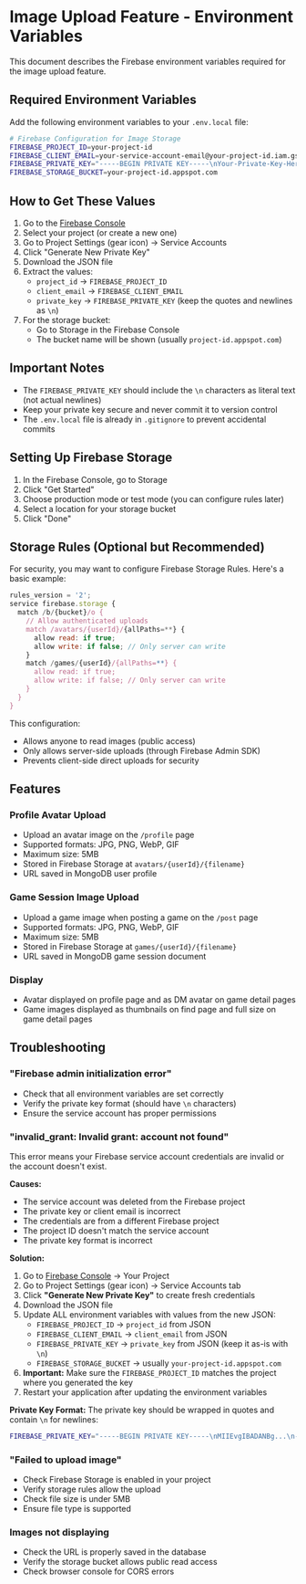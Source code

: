 # Image Upload Feature - Environment Variables

This document describes the Firebase environment variables required for the image upload feature.

## Required Environment Variables

Add the following environment variables to your `.env.local` file:

```bash
# Firebase Configuration for Image Storage
FIREBASE_PROJECT_ID=your-project-id
FIREBASE_CLIENT_EMAIL=your-service-account-email@your-project-id.iam.gserviceaccount.com
FIREBASE_PRIVATE_KEY="-----BEGIN PRIVATE KEY-----\nYour-Private-Key-Here\n-----END PRIVATE KEY-----"
FIREBASE_STORAGE_BUCKET=your-project-id.appspot.com
```

## How to Get These Values

1. Go to the [Firebase Console](https://console.firebase.google.com/)
2. Select your project (or create a new one)
3. Go to Project Settings (gear icon) → Service Accounts
4. Click "Generate New Private Key"
5. Download the JSON file
6. Extract the values:
   - `project_id` → `FIREBASE_PROJECT_ID`
   - `client_email` → `FIREBASE_CLIENT_EMAIL`
   - `private_key` → `FIREBASE_PRIVATE_KEY` (keep the quotes and newlines as `\n`)
7. For the storage bucket:
   - Go to Storage in the Firebase Console
   - The bucket name will be shown (usually `project-id.appspot.com`)

## Important Notes

- The `FIREBASE_PRIVATE_KEY` should include the `\n` characters as literal text (not actual newlines)
- Keep your private key secure and never commit it to version control
- The `.env.local` file is already in `.gitignore` to prevent accidental commits

## Setting Up Firebase Storage

1. In the Firebase Console, go to Storage
2. Click "Get Started"
3. Choose production mode or test mode (you can configure rules later)
4. Select a location for your storage bucket
5. Click "Done"

## Storage Rules (Optional but Recommended)

For security, you may want to configure Firebase Storage Rules. Here's a basic example:

```javascript
rules_version = '2';
service firebase.storage {
  match /b/{bucket}/o {
    // Allow authenticated uploads
    match /avatars/{userId}/{allPaths=**} {
      allow read: if true;
      allow write: if false; // Only server can write
    }
    match /games/{userId}/{allPaths=**} {
      allow read: if true;
      allow write: if false; // Only server can write
    }
  }
}
```

This configuration:
- Allows anyone to read images (public access)
- Only allows server-side uploads (through Firebase Admin SDK)
- Prevents client-side direct uploads for security

## Features

### Profile Avatar Upload
- Upload an avatar image on the `/profile` page
- Supported formats: JPG, PNG, WebP, GIF
- Maximum size: 5MB
- Stored in Firebase Storage at `avatars/{userId}/{filename}`
- URL saved in MongoDB user profile

### Game Session Image Upload
- Upload a game image when posting a game on the `/post` page
- Supported formats: JPG, PNG, WebP, GIF
- Maximum size: 5MB
- Stored in Firebase Storage at `games/{userId}/{filename}`
- URL saved in MongoDB game session document

### Display
- Avatar displayed on profile page and as DM avatar on game detail pages
- Game images displayed as thumbnails on find page and full size on game detail pages

## Troubleshooting

### "Firebase admin initialization error"
- Check that all environment variables are set correctly
- Verify the private key format (should have `\n` characters)
- Ensure the service account has proper permissions

### "invalid_grant: Invalid grant: account not found"
This error means your Firebase service account credentials are invalid or the account doesn't exist.

**Causes:**
- The service account was deleted from the Firebase project
- The private key or client email is incorrect
- The credentials are from a different Firebase project
- The project ID doesn't match the service account
- The private key format is incorrect

**Solution:**
1. Go to [Firebase Console](https://console.firebase.google.com/) → Your Project
2. Go to Project Settings (gear icon) → Service Accounts tab
3. Click **"Generate New Private Key"** to create fresh credentials
4. Download the JSON file
5. Update ALL environment variables with values from the new JSON:
   - `FIREBASE_PROJECT_ID` → `project_id` from JSON
   - `FIREBASE_CLIENT_EMAIL` → `client_email` from JSON
   - `FIREBASE_PRIVATE_KEY` → `private_key` from JSON (keep it as-is with `\n`)
   - `FIREBASE_STORAGE_BUCKET` → usually `your-project-id.appspot.com`
6. **Important:** Make sure the `FIREBASE_PROJECT_ID` matches the project where you generated the key
7. Restart your application after updating the environment variables

**Private Key Format:**
The private key should be wrapped in quotes and contain `\n` for newlines:
```bash
FIREBASE_PRIVATE_KEY="-----BEGIN PRIVATE KEY-----\nMIIEvgIBADANBg...\n-----END PRIVATE KEY-----\n"
```

### "Failed to upload image"
- Check Firebase Storage is enabled in your project
- Verify storage rules allow the upload
- Check file size is under 5MB
- Ensure file type is supported

### Images not displaying
- Check the URL is properly saved in the database
- Verify the storage bucket allows public read access
- Check browser console for CORS errors
